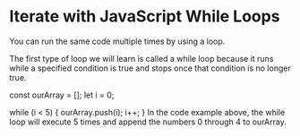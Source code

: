 # Iterate with JavaScript While Loops
You can run the same code multiple times by using a loop.

The first type of loop we will learn is called a while loop because it runs while a specified condition is true and stops once that condition is no longer true.

const ourArray = [];
let i = 0;

while (i < 5) {
  ourArray.push(i);
  i++;
}
In the code example above, the while loop will execute 5 times and append the numbers 0 through 4 to ourArray.

